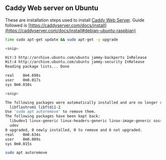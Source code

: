 ## Caddy Web server on Ubuntu

These are installation steps used to install [Caddy Web Server](https://caddyserver.com/). Guide followed is [https://caddyserver.com/docs/install](https://caddyserver.com/docs/install#debian-ubuntu-raspbian)

```sh
time sudo apt-get update && sudo apt-get -y upgrade

<snip>

Hit:3 http://archive.ubuntu.com/ubuntu jammy-backports InRelease
Hit:4 http://archive.ubuntu.com/ubuntu jammy-security InRelease
Reading package lists... Done

real	0m4.698s
user	0m0.017s
sys	0m0.010s

<snip>

The following packages were automatically installed and are no longer required:
  libflashrom1 libftdi1-2
Use 'sudo apt autoremove' to remove them.
The following packages have been kept back:
  libudev1 linux-generic linux-headers-generic linux-image-generic sosreport
  udev
0 upgraded, 0 newly installed, 0 to remove and 6 not upgraded.
real	0m0.634s
user	0m0.009s
sys	0m0.015s

sudo apt autoremove

```
